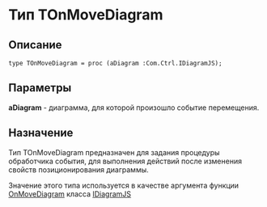 ﻿# Тип TOnMoveDiagram

## Описание

    type TOnMoveDiagram = proc (aDiagram :Com.Ctrl.IDiagramJS);

## Параметры

**aDiagram** - диаграмма, для которой произошло событие перемещения.

## Назначение

Тип TOnMoveDiagram предназначен для задания процедуры обработчика события, для выполнения действий после изменения свойств позиционирования диаграммы.

Значение этого типа используется в качестве аргумента функции [OnMoveDiagram](topic:.Custom.ComClasses.Ctrl.IDiagramJS.OnMoveDiagram)
класса [IDiagramJS](topic:.Custom.ComClasses.Ctrl.IDiagramJS.Default)

